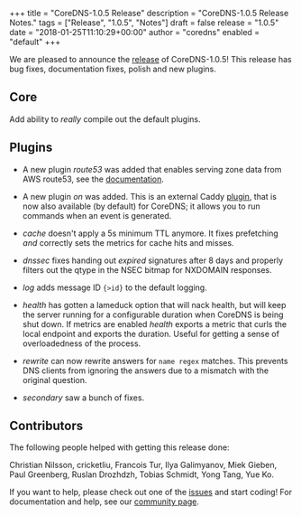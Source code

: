 +++
title = "CoreDNS-1.0.5 Release"
description = "CoreDNS-1.0.5 Release Notes."
tags = ["Release", "1.0.5", "Notes"]
draft = false
release = "1.0.5"
date = "2018-01-25T11:10:29+00:00"
author = "coredns"
enabled = "default"
+++

We are pleased to announce the [release](https://github.com/inverse-inc/packetfence/go/coredns/releases/tag/v1.0.5) of CoreDNS-1.0.5!
This release has bug fixes, documentation fixes, polish and new plugins.

## Core

Add ability to *really* compile out the default plugins.

## Plugins

* A new plugin *route53* was added that enables serving zone data from AWS route53, see the [documentation](https://coredns.io/plugins/route53).
* A new plugin *on* was added. This is an external Caddy [plugin](https://caddyserver.com/docs/on), that is now also available (by default) for CoreDNS; it allows you to run commands when an event is generated.

* *cache* doesn't apply a 5s minimum TTL anymore. It fixes prefetching *and* correctly sets the metrics for cache hits and misses.
* *dnssec* fixes handing out *expired* signatures after 8 days and properly filters out the qtype in the NSEC bitmap for NXDOMAIN responses.
* *log* adds message ID `{>id}` to the default logging.
* *health* has gotten a lameduck option that will nack health, but will keep the server running for a configurable duration when CoreDNS is being shut down. If metrics are enabled *health* exports a metric that curls the local endpoint and exports the duration. Useful for getting a sense of overloadedness of the process.
* *rewrite* can now rewrite answers for `name regex` matches. This prevents DNS clients from ignoring the answers due to a mismatch with the original question.
* *secondary* saw a bunch of fixes.

## Contributors

The following people helped with getting this release done:

Christian Nilsson,
cricketliu,
Francois Tur,
Ilya Galimyanov,
Miek Gieben,
Paul Greenberg,
Ruslan Drozhdzh,
Tobias Schmidt,
Yong Tang,
Yue Ko.

If you want to help, please check out one of the
[issues](https://github.com/inverse-inc/packetfence/go/coredns/issues/) and start coding! For documentation and help,
see our [community page](https://coredns.io/community/).
